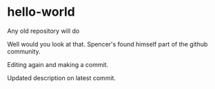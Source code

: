 # hello-world
Any old repository will do

Well would you look at that. Spencer's found himself part of the github community.

Editing again and making a commit.

Updated description on latest commit.
